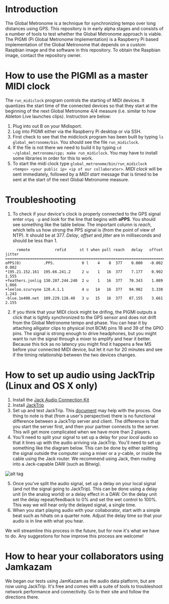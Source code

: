 # Introduction

The Global Metronome is a technique for synchronizing tempo over long distances using GPS. This repository is in early alpha stages and consists of a number of tools to test whether the Global Metronome approach is viable. The PIGMI (Pi Global Metronome Implementation) is a Raspberry Pi based implementation of the Global Metronome that depends on a custom Raspbian image and the software in this repository. To obtain the Raspbian image, contact the repository owner. 

# How to use the PIGMI as a master MIDI clock
The `run_midiclock` program controls the starting of MIDI devices. It quantizes the start time of the connected devices so that they start at the beginning of the next Global Metronome 4/4 measure (i.e. similar to how Ableton Live launches clips). Instruction are below:

1. Plug into out B on your Midisport. 
2. Log into PIGMI either via the Raspberry Pi desktop or via SSH. 
2. First check to see that the midiclock program has been built by typing `ls global_metronome/bin`. You should see the file `run_midiclock`.
3. If the file is not there we need to build it by typing `cd ~/global_metronome/cpp; make run_midiclock`. You may have to install some libraries in order for this to work. 
4. To start the midi clock type `global_metronome/bin/run_midiclock <tempo> <your public ip> <ip of our collaborator>`. *MIDI clock* will be sent immediately, followed by a *MIDI start* message that is timed to be sent at the start of the next Global Metronome measure. 

# Troubleshooting
1. To check if your device's clock is properly connected to the GPS signal enter `ntpq -p` and look for the line that begins with **oPPS**. You should see something like the table below. The important column is *reach*, which tells us how strong the PPS signal is (from the point of view of NTP). It should be at 377. *Delay*, *offset* and *jitter* are in milliseconds and should be less than 1. 

 ```
      remote           refid      st t when poll reach   delay   offset  jitter
 ==============================================================================
 oPPS(0)          .PPS.            0 l    4    8  377    0.000   -0.002   0.002
 *195.21.152.161  195.66.241.2     2 u    1   16  377    7.177    0.992   1.555
 +feathers.jonlig 130.207.244.240  2 u    1   16  377   70.343    1.089   1.066
 +leeloo.scurvyne 128.4.1.1        4 u   14   16  377   94.902    3.338   1.243
 -blue.1e400.net  109.229.128.40   3 u   15   16  377   87.155    3.661   2.155
 ```
2. If you think that your MIDI clock might be drifing, the PIGMI outputs a click that is tightly synchronized to the GPS sensor and does not drift from the Global Metronome tempo and phase. You can hear it by attaching alligator clips to physical (not BCM) pins 18 and 39 of the GPIO pins. The signal is strong enough to drive headphones, but you might want to run the signal through a mixer to amplify and hear it better. Because this tick as no latency you might find it happens a few MS before your connected MIDI device, but let it run for 20 minutes and see if the timing relationship between the two devices changes.

# How to set up audio using JackTrip (Linux and OS X only)
1. Install the [Jack Audio Connection Kit](http://www.jackaudio.org/downloads/)
2. Install [JackTrip](https://ccrma.stanford.edu/software/jacktrip/)
3. Set up and test JackTrip. This [document](https://blog.zhdk.ch/zmoduletelematic/files/2014/02/jacktripBasics1.pdf) may help with the proces. One thing to note is that (from a user's perspective) there is no functional difference between a JackTrip server and client. The difference is that you start the server first, and then your partner connects to the server. This will get more complicated when we have more than 2 players. 
4. You'll need to split your signal to set up a delay for your *local* audio so that it lines up with the audio arriving via JackTrip. You'll need to set up something like the diagram below. This can be done by either splitting the signal outside the computer using a mixer or a y-cable, or inside the cable using the Jack router. We recommend using Jack, then routing into a Jack-capable DAW (such as Bitwig).

 ![alt tag](https://raw.githubusercontent.com/brownerthanu/global_metronome/master/img/basic_setup.jpg) 
 
5. Once you've split the audio signal, set up a delay on your local signal (and not the signal going to JackTrip). This can be done using a delay unit (in the analog world) or a delay effect in a DAW. On the delay unit set the delay repeat/feedback to 0% and set the wet control to 100%. This way we will hear only the delayed signal, a single time. 
6. When you start playing audio with your collaborator, start with a simple beat such as hihats on a quarter note. Adjust the delay time so that your audio is in line with what you hear. 

We will streamline this process in the future, but for now it's what we have to do. Any suggestions for how improve this process are welcome!  

# How to hear your collaborators using Jamkazam
We began our tests using JamKazam as the audio data platform, but are now using JackTrip. It's free and comes with a suite of tools to troubleshoot network performance and connectivity. Go to their site and follow the directions there. 



